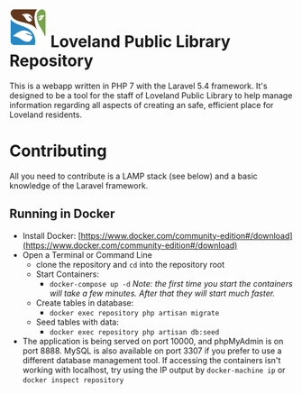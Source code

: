 # ![Loveland Public Library Logo](public/images/lpl_logo.png) Loveland Public Library Repository
This is a webapp written in PHP 7 with the Laravel 5.4 framework.  It's designed to be a tool for the staff of Loveland Public Library
to help manage information regarding all aspects of creating an safe, efficient place for Loveland residents.

# Contributing
All you need to contribute is a LAMP stack (see below) and a basic knowledge of the Laravel framework.

## Running in Docker
- Install Docker: [https://www.docker.com/community-edition#/download](https://www.docker.com/community-edition#/download)
- Open a Terminal or Command Line
	- clone the repository and `cd` into the repository root
	- Start Containers:
		- `docker-compose up -d`
		   *Note: the first time you start the containers will take a few minutes.  After that they will start much faster.*
	- Create tables in database:
		- `docker exec repository php artisan migrate`
	- Seed tables with data:
		- `docker exec repository php artisan db:seed`
- The application is being served on port 10000, and phpMyAdmin is on port 8888. MySQL is also available on port 3307 if you prefer to use a different database management tool. If accessing the containers isn't working with localhost, try using the IP output by `docker-machine ip` or `docker inspect repository`
